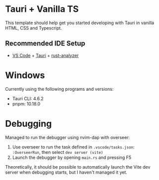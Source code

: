 # Tauri + Vanilla TS

This template should help get you started developing with Tauri in vanilla HTML, CSS and Typescript.

## Recommended IDE Setup

- [VS Code](https://code.visualstudio.com/) + [Tauri](https://marketplace.visualstudio.com/items?itemName=tauri-apps.tauri-vscode) + [rust-analyzer](https://marketplace.visualstudio.com/items?itemName=rust-lang.rust-analyzer)

# Windows

Currently using the following programs and versions:

- Tauri CLI: 4.6.2
- pnpm: 10.18.0

# Debugging

Managed to run the debugger using nvim-dap with overseer:

1. Use overseer to run the task defined in `.vscode/tasks.json`: `:OverseerRun`, then select `dev server (vite)`
2. Launch the debugger by opening `main.rs` and pressing F5

Theoretically, it should be possible to automatically launch the Vite dev server when debugging starts, but I haven't managed it yet.
